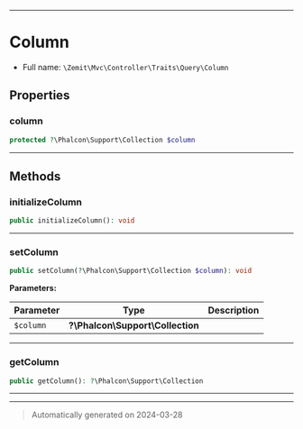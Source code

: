 ***

# Column





* Full name: `\Zemit\Mvc\Controller\Traits\Query\Column`



## Properties


### column



```php
protected ?\Phalcon\Support\Collection $column
```






***

## Methods


### initializeColumn



```php
public initializeColumn(): void
```












***

### setColumn



```php
public setColumn(?\Phalcon\Support\Collection $column): void
```








**Parameters:**

| Parameter | Type | Description |
|-----------|------|-------------|
| `$column` | **?\Phalcon\Support\Collection** |  |





***

### getColumn



```php
public getColumn(): ?\Phalcon\Support\Collection
```












***

***
> Automatically generated on 2024-03-28

